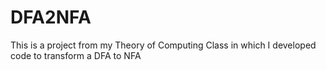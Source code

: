# DFA2NFA
This is a project from my Theory of Computing Class in which I developed code to transform a DFA to NFA
